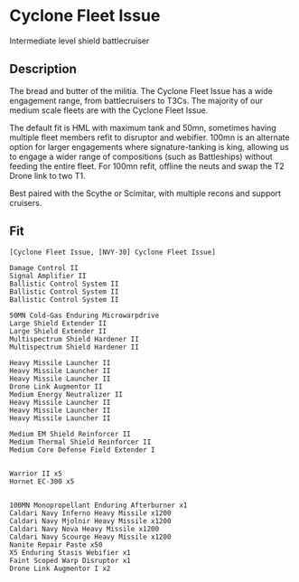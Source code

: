 # Cyclone Fleet Issue
Intermediate level shield battlecruiser

## Description
The bread and butter of the militia. The Cyclone Fleet Issue has a wide engagement range, from battlecruisers to T3Cs. The majority of our medium scale fleets are with the Cyclone Fleet Issue. 

The default fit is HML with maximum tank and 50mn, sometimes having multiple fleet members refit to disruptor and webifier. 100mn is an alternate option for larger engagements where signature-tanking is king, allowing us to engage a wider range of compositions (such as Battleships) without feeding the entire fleet. For 100mn refit, offline the neuts and swap the T2 Drone link to two T1.

Best paired with the Scythe or Scimitar, with multiple recons and support cruisers. 

## Fit
```
[Cyclone Fleet Issue, [NVY-30] Cyclone Fleet Issue]

Damage Control II
Signal Amplifier II
Ballistic Control System II
Ballistic Control System II
Ballistic Control System II

50MN Cold-Gas Enduring Microwarpdrive
Large Shield Extender II
Large Shield Extender II
Multispectrum Shield Hardener II
Multispectrum Shield Hardener II

Heavy Missile Launcher II
Heavy Missile Launcher II
Heavy Missile Launcher II
Drone Link Augmentor II
Medium Energy Neutralizer II
Heavy Missile Launcher II
Heavy Missile Launcher II
Heavy Missile Launcher II

Medium EM Shield Reinforcer II
Medium Thermal Shield Reinforcer II
Medium Core Defense Field Extender I


Warrior II x5
Hornet EC-300 x5


100MN Monopropellant Enduring Afterburner x1
Caldari Navy Inferno Heavy Missile x1200
Caldari Navy Mjolnir Heavy Missile x1200
Caldari Navy Nova Heavy Missile x1200
Caldari Navy Scourge Heavy Missile x1200
Nanite Repair Paste x50
X5 Enduring Stasis Webifier x1
Faint Scoped Warp Disruptor x1
Drone Link Augmentor I x2
```
